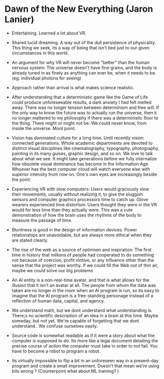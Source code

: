 # Dawn of the New Everything (Jaron Lanier)

- Entertaining. Learned a lot about VR.

- Shared lucid dreaming. A way out of the dull persistence of physicality. This thing we seek, its a way of being that isn't tied just to our given circumstances in this world.

- An argument for why VR will never become "better" than the human nervous system: The universe doesn't have fine grains, and the body is already tuned in as finely as anything can ever be, when it needs to be. (eg: individual photons for seeing)

- Approach rather than arrival is what makes science realistic.

- After understanding that a deterministic game like the Game of Life could produce unforeseeable results, a dark anxiety I had felt melted away. There was no longer tension between determinism and free will. If the only way to know the future was to actually run the universe, then it no longer mattered to my philosophy if there was a deterministic floor to the thing. There might or might not be. We could never know, from inside the universe. Moot point.


- Vision has dominated culture for a long time. Until recently vision connected generations. Whole academic departments are devoted to distinct visual disciplines like cinematography, typography, photography, painting in its many guises, graphic design, and so on. We love to talk about what we see.  It might take generations before we fully internalize how obsolete visual dominance has become in the Information Age. Whoever has the best computer cloud will watch everyone else with superior intensity from now on. One's own eyes are increasingly beside the point.


- Experiencing VR with slow computers: Users would graciously slow their movements, usually without realizing it, to give the sluggish sensors and computer graphics processors time to catch up. Glove wearers experienced time distortion: Users thought they were in the VR would for less time than they actually were. This was a cute demonstration of how the brain uses the rhythms of the body to measure the passage of time.

- Bluntness is good in the design of information devices. Power relationships are unavoidable, but are always more ethical when they are stated clearly.

- The rise of the web as a source of optimism and inspiration: The first time in history that millions of people had cooperated to do something not because of coercion, profit motive, or any influence other than the sense that the project was worthy. If we could fill the Web out of thin air, maybe we could solve our big problems

- An AI entity is a non-real-time avatar, and that is what allows for the illusion that it isn't an avatar at all. The people from whom the data was taken are no longer in the room when an AI program is run, so its easy to imagine that the AI program is a free-standing personage instead of a reflection of human data, capital, and agency.

- We understand math, but we dont understand what understanding is. There;s no scientific description of an idea in a brain at this time. Maybe someday, but not yet. We're capable of forgetting that we dont understand.. We confuse ourselves easily.

- Source code is somewhat readable as if it were a story about what the computer is supposed to do. Its more like a legal document detailing the precise course of action the computer must take in order to not fail. You have to become a robot to program a robot.

- Its virtually impossible to flip a bit in an unforeseen way in a present-day program and create a small improvement. Doesn't that mean we're using bits wrong ? (Counterpoint what about ML training? ) 